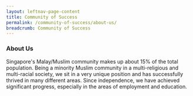 ```yaml
---
layout: leftnav-page-content
title: Community of Success
permalink: /community-of-success/about-us/
breadcrumb: Community of Success
---
```

### **About Us**
Singapore's Malay/Muslim community makes up about 15% of the total population. Being a minority Muslim community in a multi-religious and multi-racial society, we sit in a very unique position and has successfully thrived in many different areas. Since independence, we have achieved significant progress, especially in the areas of employment and education.
